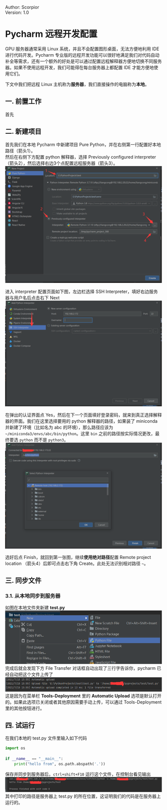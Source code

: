 Author: Scorpior  
Version: 1.0

# Pycharm 远程开发配置
GPU 服务器通常采用 Linux 系统，并且不会配置图形桌面，无法方便地利用 IDE 进行代码开发。Pycharm 专业版的远程开发功能可以很好地满足我们对代码自动补全等需求，还有一个额外的好处是可以通过配置远程解释器方便地切换不同服务器。如果不使用远程开发，我们可能得在每台服务器上都配置 IDE 才能方便地使用它们。

下文中我们把远程 Linux 主机称为**服务器**，我们直接操作的电脑称为**本地**。
## 一. 前置工作
首先

## 二. 新建项目
首先我们在本地 Pycharm 中新建项目 Pure Python，并在右侧第一行配置好本地路径（箭头1）。  
然后在右侧下方配置 python 解释器，选择 Previously configured interpreter （箭头2），然后选择右边3个点配置远程服务器（箭头3）。
![新建项目-配置路径](../imgs/py_dev_env_config_0.png)

进入 interpreter 配置页面如下图，左边栏选择 SSH Interpreter，填好右边服务器与用户名后点击右下 Next
![新建项目-登录服务器](../imgs/py_dev_env_config_1.png)

在弹出的认证界面点 Yes，然后在下一个页面填好登录密码，就来到真正选择解释器的界面。我们在这里选择要用的 python 解释器的路径，如果装了 miniconda 并新建了环境（比如名为 abc 的环境），那么路径应该为 `~/miniconda3/envs/abc/bin/python`。这里 `bin` 之前的路径按实际情况更改，最终要选 `python` 而不是 `python3`。
![新建项目-配置解释器](../imgs/py_dev_env_config_2.png)

选好后点 Finish，就回到第一张图，继续**使用绝对路径**配置 Remote project location （箭头4）后即可点击右下角 Create。此处无法识别相对路径 `~`。

## 三. 同步文件
### 3.1. 从本地同步到服务器
如图在本地文件夹新建 **test.py**
![新建文件](../imgs/py_dev_env_config_3.png)
完成后就会发现下方 File Transfer 对话框自动出现了三行字告诉你，pycharm 已经自动把这个文件上传了
![自动上传](../imgs/py_dev_env_config_4.png)
这是因为在菜单栏 **Tools-Deployment** 里的 **Automatic Upload** 选项是默认打开的。如果此选项已关闭或者其他原因需要手动上传，可以通过 Tools-Deployment 里的其他按钮进行。

## 四. 试运行
在我们本地的 test.py 文件里输入如下代码
```python
import os

if __name__ == "__main__":
    print("hello from", os.path.abspath('.'))
```
保存并同步到服务器后，`ctrl+shift+F10` 运行这个文件，在控制台看见输出
![新建文件](../imgs/py_dev_env_config_5.png)
其中打印的路径是服务器上 test.py 的所在位置，这证明我们的代码是在服务器上运行的。
